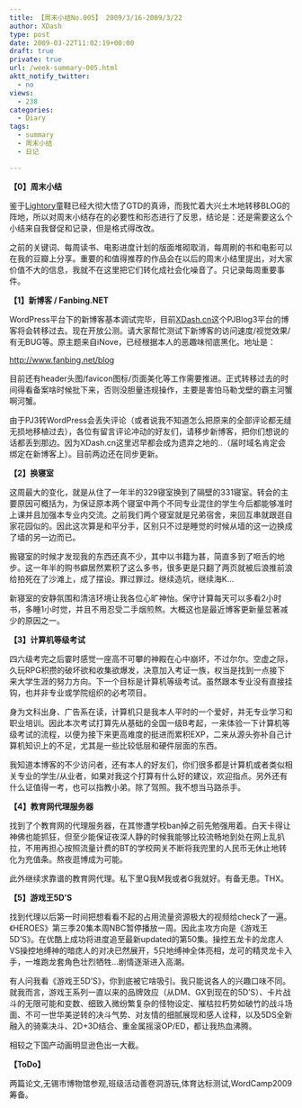 ```yaml
---
title: 【周末小结No.005】 2009/3/16-2009/3/22
author: XDash
type: post
date: 2009-03-22T11:02:19+00:00
draft: true
private: true
url: /week-summary-005.html
aktt_notify_twitter:
  - no
views:
  - 238
categories:
  - Diary
tags:
  - summary
  - 周末小结
  - 日记

---
```

**【0】周末小结**

鉴于<a href="http://www.lightory.net/" target="_blank">Lightory</a>童鞋已经大彻大悟了GTD的真谛，而我忙着大兴土木地转移BLOG的阵地，所以对周末小结存在的必要性和形态进行了反思，结论是：还是需要这么个小结来自我督促和记录，但是格式得改改。

之前的关键词、每周读书、电影进度计划的版面堆砌取消，每周刷的书和电影可以在我的豆瓣上分享。重要的和值得推荐的作品会在以后的周末小结里提出，对大家价值不大的信息，我就不在这里把它们转化成社会化噪音了。只记录每周重要事件。

**【1】新博客 / Fanbing.NET**

WordPress平台下的新博客基本调试完毕，目前[XDash.cn][1]这个PJBlog3平台的博客将会转移过去。现在开放公测。请大家帮忙测试下新博客的访问速度/视觉效果/有无BUG等。原主题来自iNove，已经根据本人的恶趣味彻底黑化。地址是：

<a href="http://www.fanbing.net/blog" target="_blank">http://www.fanbing.net/blog</a>

目前还有header头图/favicon图标/页面美化等工作需要推进。正式转移过去的时间得看备案啥时候批下来，否则没胆量违规操作，主要是害怕马勒戈壁的霸主河蟹啊河蟹。

由于PJ3转WordPress会丢失评论（或者说我不知道怎么把原来的全部评论都无缝无损地移植过去），各位有留言评论冲动的好友们，请移步新博客，把你们想说的话都丢到那边。因为XDash.cn这里迟早都会成为遗弃之地的..（届时域名肯定会绑定在新博客上）。目前两边还在同步更新。

**<!--more-->【2】换寝室**

这周最大的变化，就是从住了一年半的329寝室换到了隔壁的331寝室。转会的主要原因可概括为，为保证原本两个寝室中两个不同专业混住的学生今后都能够准时上课并且加强本专业内交流。之前我们两个寝室就是兄弟宿舍，来回互串就跟逛自家花园似的。因此这次算是和平分手，区别只不过是睡觉的时候从墙的这一边换成了墙的另一边而已。

搬寝室的时候才发现我的东西还真不少，其中以书籍为甚，简直多到了咂舌的地步。这一年半的购书癖居然累积了这么多书，很多更是只翻了两页就被后浪推前浪给拍死在了沙滩上，成了摆设。罪过罪过。继续造坑，继续海K&#8230;

新寝室的安静氛围和清洁环境让我各位心旷神怡。保守计算每天可以多看2小时书，多睡1小时觉，并且不用忍受二手烟煎熬。大概这也是最近博客更新量显著减少的原因之一。

**【3】计算机等级考试**

四六级考完之后霎时感觉一座高不可攀的神殿在心中崩坏，不过尔尔。空虚之际，久玩RPG积攒的破坏欲和收集欲爆发，决意加入考证一族，权当是找到一点接下来大学生涯的努力方向。下一个目标是计算机等级考试。虽然跟本专业没有直接挂钩，也并非专业或学院组织的必考项目。

身为文科出身、广告系在读，计算机只是我本人平时的一个爱好，并无专业学习和职业培训。因此本次考试打算先从基础的全国一级B考起，一来体验一下计算机等级考试的流程，以便为接下来更高难度的挺进而累积EXP，二来从源头弥补自己计算机知识上的不足，尤其是一些比较低层和硬件层面的东西。

我知道本博客的不少访问者，还有本人的好友们，你们很多都是计算机或者类似相关专业的学生/从业者，如果对我这个打算有什么好的建议，欢迎指点。另外还有什么证值得一考，也可以指教小弟。除了驾照。我不想当马路杀手。

**【4】教育网代理服务器**

找到了个教育网的代理服务器，在其惨遭学校ban掉之前先勉强用着。白天卡得让神佛也能抓狂，但至少能保证夜深人静的时候我能够比较流畅地到处在网上乱扒拉，不用再担心按照流量计费的BT的学校网关不断将我兜里的人民币无休止地转化为充值条。熬夜逛博成为可能。

此外继续求靠谱的教育网代理。私下里Q我M我或者G我就好。有备无患。THX。

**【5】游戏王5D&#8217;S**

找到代理以后第一时间把想看看不起的占用流量资源极大的视频给check了一遍。《HEROES》第三季20集本周NBC暂停播放一周。因此主攻方向是《游戏王5D&#8217;S》。在优酷上成功将进度追至最新updated的第50集。操控五龙卡的龙痣人VS操控地缚神的暗痣人的对决已然展开，5只地缚神全体亮相，龙可的精灵龙卡入手，一堆跑龙套角色壮烈牺牲&#8230;剧情逐渐进入高潮。

有人问我看《游戏王5D&#8217;S》，你到底被它啥吸引。我只能说各人的兴趣口味不同。就我而言，游戏王系列一直以来的品牌效应（从DM、GX到现在的5D&#8217;S）、卡片战斗的无限可能和变数、细致入微纷繁复杂的怪物设定、摧枯拉朽势如破竹的战斗场面、不可一世华美逆转的决斗气势、对友情的细腻展现和感人诠释，以及5DS全新融入的骑乘决斗、2D+3D结合、重金属摇滚OP/ED，都让我热血沸腾。

相较之下国产动画明显逊色出一大截。

**【ToDo】**

两篇论文,无锡市博物馆参观,班级活动善卷洞游玩,体育达标测试,WordCamp2009筹备。

 [1]: http://xdash.cn